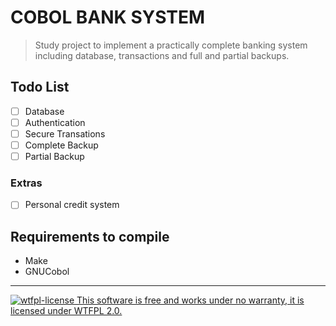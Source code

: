COBOL BANK SYSTEM
=================

> Study project to implement a practically complete banking system including database, transactions and full and partial backups.

Todo List
---------

- [ ] Database
- [ ] Authentication
- [ ] Secure Transations
- [ ] Complete Backup
- [ ] Partial Backup

### Extras

- [ ] Personal credit system

Requirements to compile
-----------------------

- Make
- GNUCobol

---

[![wtfpl-license](http://www.wtfpl.net/wp-content/uploads/2012/12/wtfpl-badge-2.png) This software is free and works under no warranty, it is licensed under WTFPL 2.0.](http://www.wtfpl.net/faq/)